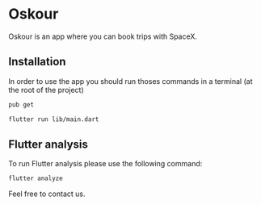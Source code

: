 # Oskour

Oskour is an app where you can book trips with SpaceX.

## Installation

In order to use the app you should run thoses commands in a terminal (at the root of the project)

```bash
pub get

flutter run lib/main.dart
```

## Flutter analysis

To run Flutter analysis please use the following command:
```bash
flutter analyze
```


Feel free to contact us.